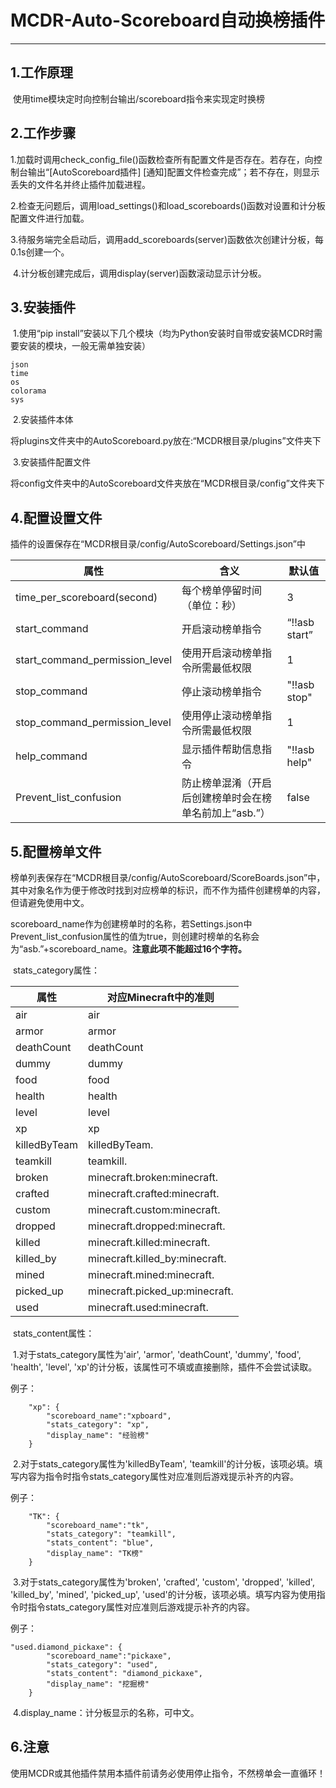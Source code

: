 # MCDR-Auto-Scoreboard自动换榜插件

------

## 1.工作原理

​	使用time模块定时向控制台输出/scoreboard指令来实现定时换榜

## 2.工作步骤

​	1.加载时调用check_config_file()函数检查所有配置文件是否存在。若存在，向控制台输出“[AutoScoreboard插件] [通知]配置文件检查完成”；若不存在，则显示丢失的文件名并终止插件加载进程。

​	2.检查无问题后，调用load_settings()和load_scoreboards()函数对设置和计分板配置文件进行加载。

​	3.待服务端完全启动后，调用add_scoreboards(server)函数依次创建计分板，每0.1s创建一个。

​	4.计分板创建完成后，调用display(server)函数滚动显示计分板。

## 3.安装插件

​	1.使用“pip install”安装以下几个模块（均为Python安装时自带或安装MCDR时需要安装的模块，一般无需单独安装）

```
json
time
os
colorama
sys
```

​	2.安装插件本体

​		将plugins文件夹中的AutoScoreboard.py放在:“MCDR根目录/plugins”文件夹下

​	3.安装插件配置文件

​		将config文件夹中的AutoScoreboard文件夹放在“MCDR根目录/config”文件夹下

## 4.配置设置文件

​	插件的设置保存在“MCDR根目录/config/AutoScoreboard/Settings.json”中

| 属性                           | 含义                                                   | 默认值        |
| ------------------------------ | ------------------------------------------------------ | ------------- |
| time_per_scoreboard(second)    | 每个榜单停留时间（单位：秒）                           | 3             |
| start_command                  | 开启滚动榜单指令                                       | “!!asb start” |
| start_command_permission_level | 使用开启滚动榜单指令所需最低权限                       | 1             |
| stop_command                   | 停止滚动榜单指令                                       | "!!asb stop"  |
| stop_command_permission_level  | 使用停止滚动榜单指令所需最低权限                       | 1             |
| help_command                   | 显示插件帮助信息指令                                   | "!!asb help"  |
| Prevent_list_confusion         | 防止榜单混淆（开启后创建榜单时会在榜单名前加上“asb.”） | false         |

## 5.配置榜单文件

​	榜单列表保存在“MCDR根目录/config/AutoScoreboard/ScoreBoards.json”中，其中对象名作为便于修改时找到对应榜单的标识，而不作为插件创建榜单的内容，但请避免使用中文。

​	scoreboard_name作为创建榜单时的名称，若Settings.json中Prevent_list_confusion属性的值为true，则创建时榜单的名称会为“asb.”+scoreboard_name。**注意此项不能超过16个字符。**

​	stats_category属性：

| 属性         | 对应Minecraft中的准则          |
| ------------ | ------------------------------ |
| air          | air                            |
| armor        | armor                          |
| deathCount   | deathCount                     |
| dummy        | dummy                          |
| food         | food                           |
| health       | health                         |
| level        | level                          |
| xp           | xp                             |
| killedByTeam | killedByTeam.                  |
| teamkill     | teamkill.                      |
| broken       | minecraft.broken:minecraft.    |
| crafted      | minecraft.crafted:minecraft.   |
| custom       | minecraft.custom:minecraft.    |
| dropped      | minecraft.dropped:minecraft.   |
| killed       | minecraft.killed:minecraft.    |
| killed_by    | minecraft.killed_by:minecraft. |
| mined        | minecraft.mined:minecraft.     |
| picked_up    | minecraft.picked_up:minecraft. |
| used         | minecraft.used:minecraft.      |

​	stats_content属性：

​		1.对于stats_category属性为'air', 'armor', 'deathCount', 'dummy', 'food', 'health', 'level', 'xp'的计分板，该属性可不填或直接删除，插件不会尝试读取。

例子：

```
    "xp": {
        "scoreboard_name":"xpboard",
        "stats_category": "xp",
        "display_name": "经验榜"
    }
```

​		2.对于stats_category属性为'killedByTeam', 'teamkill'的计分板，该项必填。填写内容为指令时指令stats_category属性对应准则后游戏提示补齐的内容。

例子：

```
    "TK": {
        "scoreboard_name":"tk",
        "stats_category": "teamkill",
        "stats_content": "blue",
        "display_name": "TK榜"
    }
```

​		3.对于stats_category属性为'broken', 'crafted', 'custom', 'dropped', 'killed', 'killed_by', 'mined', 'picked_up', 'used'的计分板，该项必填。填写内容为使用指令时指令stats_category属性对应准则后游戏提示补齐的内容。

例子：

```
"used.diamond_pickaxe": {
        "scoreboard_name":"pickaxe",
        "stats_category": "used",
        "stats_content": "diamond_pickaxe",
        "display_name": "挖掘榜"
    }
```

​		4.display_name：计分板显示的名称，可中文。

## 6.注意

​	使用MCDR或其他插件禁用本插件前请务必使用停止指令，不然榜单会一直循环！
